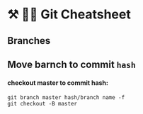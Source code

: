 # ⚒ 🐻‍❄️ Git Cheatsheet

## Branches
## Move barnch to commit `hash`
#### checkout master to commit hash:
```
git branch master hash/branch name -f
git checkout -B master
```
